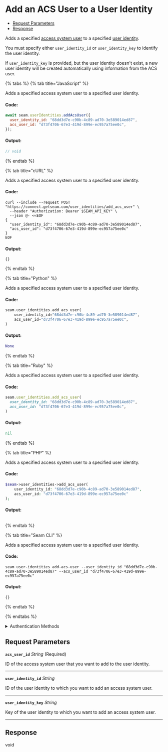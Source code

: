 # Add an ACS User to a User Identity

- [Request Parameters](#request-parameters)
- [Response](#response)

Adds a specified [access system user](https://docs.seam.co/latest/capability-guides/access-systems/user-management) to a specified [user identity](../../capability-guides/mobile-access/managing-mobile-app-user-accounts-with-user-identities.md#what-is-a-user-identity).

You must specify either `user_identity_id` or `user_identity_key` to identify the user identity.

If `user_identity_key` is provided, but the user identity doesn't exist, a new user identity will be created automatically using information from the ACS user.


{% tabs %}
{% tab title="JavaScript" %}

Adds a specified access system user to a specified user identity.

#### Code:

```javascript
await seam.userIdentities.addAcsUser({
  user_identity_id: "68dd3d7e-c90b-4c89-ad70-3e589014ed87",
  acs_user_id: "d73f4706-67e3-419d-899e-ec957a75ee0c",
});
```

#### Output:

```javascript
// void
```
{% endtab %}

{% tab title="cURL" %}

Adds a specified access system user to a specified user identity.

#### Code:

```curl
curl --include --request POST "https://connect.getseam.com/user_identities/add_acs_user" \
  --header "Authorization: Bearer $SEAM_API_KEY" \
  --json @- <<EOF
{
  "user_identity_id": "68dd3d7e-c90b-4c89-ad70-3e589014ed87",
  "acs_user_id": "d73f4706-67e3-419d-899e-ec957a75ee0c"
}
EOF
```

#### Output:

```curl
{}
```
{% endtab %}

{% tab title="Python" %}

Adds a specified access system user to a specified user identity.

#### Code:

```python
seam.user_identities.add_acs_user(
    user_identity_id="68dd3d7e-c90b-4c89-ad70-3e589014ed87",
    acs_user_id="d73f4706-67e3-419d-899e-ec957a75ee0c",
)
```

#### Output:

```python
None
```
{% endtab %}

{% tab title="Ruby" %}

Adds a specified access system user to a specified user identity.

#### Code:

```ruby
seam.user_identities.add_acs_user(
  user_identity_id: "68dd3d7e-c90b-4c89-ad70-3e589014ed87",
  acs_user_id: "d73f4706-67e3-419d-899e-ec957a75ee0c",
)
```

#### Output:

```ruby
nil
```
{% endtab %}

{% tab title="PHP" %}

Adds a specified access system user to a specified user identity.

#### Code:

```php
$seam->user_identities->add_acs_user(
    user_identity_id: "68dd3d7e-c90b-4c89-ad70-3e589014ed87",
    acs_user_id: "d73f4706-67e3-419d-899e-ec957a75ee0c"
);
```

#### Output:

```php

```
{% endtab %}

{% tab title="Seam CLI" %}

Adds a specified access system user to a specified user identity.

#### Code:

```seam_cli
seam user-identities add-acs-user --user_identity_id "68dd3d7e-c90b-4c89-ad70-3e589014ed87" --acs_user_id "d73f4706-67e3-419d-899e-ec957a75ee0c"
```

#### Output:

```seam_cli
{}
```
{% endtab %}

{% endtabs %}


<details>

<summary>Authentication Methods</summary>

- API key
- Personal access token
  <br>Must also include the `seam-workspace` header in the request.

To learn more, see [Authentication](https://docs.seam.co/latest/api/authentication).
</details>

## Request Parameters

**`acs_user_id`** *String* (Required)

ID of the access system user that you want to add to the user identity.

---

**`user_identity_id`** *String*

ID of the user identity to which you want to add an access system user.

---

**`user_identity_key`** *String*

Key of the user identity to which you want to add an access system user.

---


## Response

void

